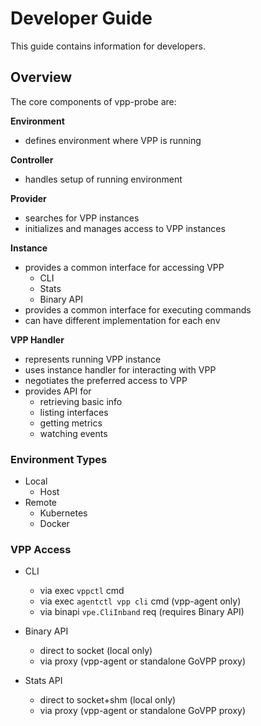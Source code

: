 # Developer Guide

This guide contains information for developers.
 
## Overview

The core components of vpp-probe are: 

**Environment**
- defines environment where VPP is running

**Controller**
- handles setup of running environment

**Provider**
- searches for VPP instances
- initializes and manages access to VPP instances

**Instance**
- provides a common interface for accessing VPP
  - CLI
  - Stats
  - Binary API
- provides a common interface for executing commands
- can have different implementation for each env

**VPP Handler**
- represents running VPP instance
- uses instance handler for interacting with VPP
- negotiates the preferred access to VPP
- provides API for
    - retrieving basic info
    - listing interfaces
    - getting metrics
    - watching events

### Environment Types

* Local
  - Host
* Remote
  - Kubernetes
  - Docker

### VPP Access

* CLI
  - via exec `vppctl` cmd
  - via exec `agentctl vpp cli` cmd (vpp-agent only) 
  - via binapi `vpe.CliInband` req (requires Binary API)
  
* Binary API
  - direct to socket (local only)
  - via proxy (vpp-agent or standalone GoVPP proxy)
  
* Stats API
  - direct to socket+shm (local only)
  - via proxy (vpp-agent or standalone GoVPP proxy)


